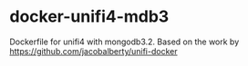 # docker-unifi4-mdb3
Dockerfile for unifi4 with mongodb3.2. Based on the work by https://github.com/jacobalberty/unifi-docker
